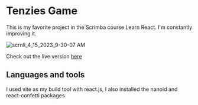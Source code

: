 # Tenzies Game
This is my favorite project in the Scrimba course Learn React. I'm constantly improving it.

![scrnli_4_15_2023_9-30-07 AM](https://user-images.githubusercontent.com/98329531/232200888-10caee17-11f1-4bf0-a0a3-1cefe680a031.png)

Check out the live version [here](https://topman-tenzies.netlify.app/)


## Languages and tools
I used vite as my build tool with react.js, I also installed the nanoid and react-confetti packages
